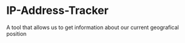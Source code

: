# IP-Address-Tracker
A tool that allows us to get information about our current geografical position 
